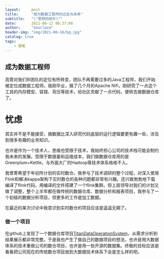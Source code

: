 ```yaml
---
layout:     post
title:      "成为数据工程师的过去与未来"
subtitle:   "\"思想的碎片\""
date:       2021-06-12 00:37:00
author:     "Snorlaxa"
header-img: "img/2021-06-16/bg.jpg"
catalog: true
tags:
    - 随笔
---
```


## 成为数据工程师
高管对我们BI团队的定位有所转变，团队不再需要过多的Java工程师，我们开始被定位成数据工程师。我刚毕业，搞了几个月的Apache Nifi，刚研究了一点这个工具的内存模型、容错、背压等技术，给社区贡献了一点代码，便转去做数据仓库了。



# 忧虑

其实并不是不能接受，搞数据比深入研究代码底层的运行逻辑要更有趣一些，涉及到很多有趣的业务知识。

也许是作为一个技术人，思维也受限于技术，我始终担心公司的技术栈可能会制约我未来的发展。受限于数据量和运维成本，我们做数据仓库用的是Greenplum+Kettle，与外面大厂的Hadoop等技术体系格格不入。

我曾寄希望于年初所计划的实时数仓。我参与了技术调研的整个过程，对深入使用Flink和解决kappa架构下实时数仓的各种问题都非常有兴趣。还兴致勃勃地下载编译了flink代码，用编译的文件搭建了一个flink集群。但上层领导对我们的计划又做了调整，整个上半年都在做传统的数据仓库、数据分析和报表项目，我参与了一个初级的数据分析项目，但更多的工作是加工数据。

在最近的某次讨论中我意识到实时数仓的项目应该是遥遥无期了。



### 做一个项目

在github上发现了一个数据仓库项目[TitanDataOperationSystem](https://github.com/233zzh/TitanDataOperationSystem)，从需求分析到结果展示都非常完整。于是我也产生了做自己的数据项目的想法，也许是用大数据体系的技术重做公司的数仓项目，也许是用一些开源的数据集。终极的目标应该是看看把公司现在的传统数仓项目放到大数据技术体系下会是怎么样的吧。